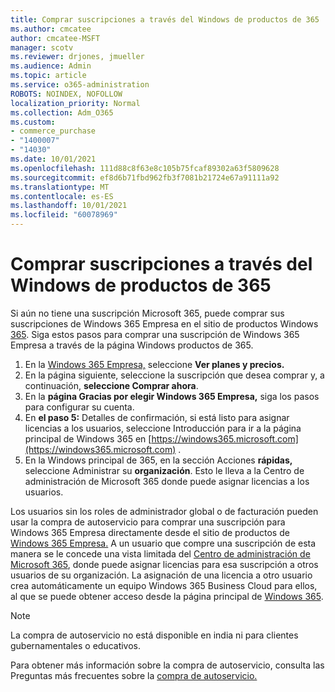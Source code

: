 ```yaml
---
title: Comprar suscripciones a través del Windows de productos de 365
ms.author: cmcatee
author: cmcatee-MSFT
manager: scotv
ms.reviewer: drjones, jmueller
ms.audience: Admin
ms.topic: article
ms.service: o365-administration
ROBOTS: NOINDEX, NOFOLLOW
localization_priority: Normal
ms.collection: Adm_O365
ms.custom:
- commerce_purchase
- "1400007"
- "14030"
ms.date: 10/01/2021
ms.openlocfilehash: 111d88c8f63e8c105b75fcaf89302a63f5809628
ms.sourcegitcommit: ef8d6b71fbd962fb3f7081b21724e67a91111a92
ms.translationtype: MT
ms.contentlocale: es-ES
ms.lasthandoff: 10/01/2021
ms.locfileid: "60078969"
---
```

# <a name="buy-subscriptions-through-the-windows-365-products-site"></a>Comprar suscripciones a través del Windows de productos de 365

Si aún no tiene una suscripción Microsoft 365, puede comprar sus suscripciones de Windows 365 Empresa en el sitio de productos Windows [365](https://www.microsoft.com/windows-365/business/compare-plans-pricing?rtc=1). Siga estos pasos para comprar una suscripción de Windows 365 Empresa a través de la página Windows productos de 365.

1. En la [Windows 365 Empresa,](https://www.microsoft.com/windows-365/business?rtc=1) seleccione **Ver planes y precios.**
2. En la página siguiente, seleccione la suscripción que desea comprar y, a continuación, **seleccione Comprar ahora**.
3. En la **página Gracias por elegir Windows 365 Empresa,** siga los pasos para configurar su cuenta.
4. En **el paso 5:** Detalles de confirmación, si está  listo para asignar licencias a los usuarios, seleccione Introducción para ir a la página principal de Windows 365 en [https://windows365.microsoft.com](https://windows365.microsoft.com) .
5. En la Windows principal de 365, en la sección Acciones **rápidas,** seleccione Administrar su **organización**. Esto le lleva a la Centro de administración de Microsoft 365 donde puede asignar licencias a los usuarios.

Los usuarios sin los roles de administrador global o de facturación pueden usar la compra de autoservicio para comprar una suscripción para Windows 365 Empresa directamente desde el sitio de productos de [Windows 365 Empresa.](https://www.microsoft.com/windows-365/business?rtc=1) A un usuario que compre una suscripción de esta manera se le concede una vista limitada del [Centro de administración de Microsoft 365](https://go.microsoft.com/fwlink/p/?linkid=2024339), donde puede asignar licencias para esa suscripción a otros usuarios de su organización. La asignación de una licencia a otro usuario crea automáticamente un equipo Windows 365 Business Cloud para ellos, al que se puede obtener acceso desde la página principal de [Windows 365](https://windows365.microsoft.com/).

> [!NOTE]
> La compra de autoservicio no está disponible en india ni para clientes gubernamentales o educativos.

Para obtener más información sobre la compra de autoservicio, consulta las Preguntas más frecuentes sobre la [compra de autoservicio.](https://docs.microsoft.com/microsoft-365/commerce/subscriptions/self-service-purchase-faq)
